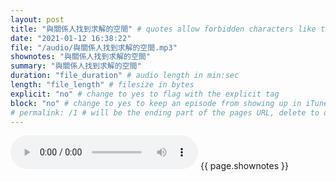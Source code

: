 ```yaml
---
layout: post
title: "與關係人找到求解的空間" # quotes allow forbidden characters like the colon
date: "2021-01-12 16:38:22"
file: "/audio/與關係人找到求解的空間.mp3"
shownotes: "與關係人找到求解的空間"
summary: "與關係人找到求解的空間"
duration: "file_duration" # audio length in min:sec
length: "file_length" # filesize in bytes
explicit: "no" # change to yes to flag with the explicit tag
block: "no" # change to yes to keep an episode from showing up in iTunes
# permalink: /1 # will be the ending part of the pages URL, delete to default to the title
---
```


<audio controls>
<source src="{{site.url}}{{site.baseurl}}{{ page.file }}" type="audio/x-mp3">
Your browser does not support the audio element.
</audio>
{{ page.shownotes }}
